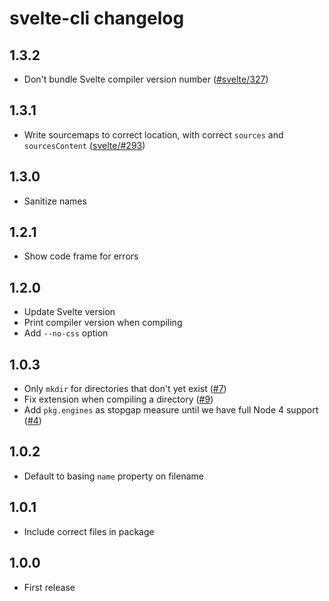 # svelte-cli changelog

## 1.3.2

* Don't bundle Svelte compiler version number ([#svelte/327](https://github.com/sveltejs/svelte/issues/327))

## 1.3.1

* Write sourcemaps to correct location, with correct `sources` and `sourcesContent` ([svelte/#293](https://github.com/sveltejs/svelte/issues/293))

## 1.3.0

* Sanitize names

## 1.2.1

* Show code frame for errors

## 1.2.0

* Update Svelte version
* Print compiler version when compiling
* Add `--no-css` option

## 1.0.3

* Only `mkdir` for directories that don't yet exist ([#7](https://github.com/sveltejs/svelte-cli/issues/7))
* Fix extension when compiling a directory ([#9](https://github.com/sveltejs/svelte-cli/issues/9))
* Add `pkg.engines` as stopgap measure until we have full Node 4 support ([#4](https://github.com/sveltejs/svelte-cli/issues/4))

## 1.0.2

* Default to basing `name` property on filename

## 1.0.1

* Include correct files in package

## 1.0.0

* First release
